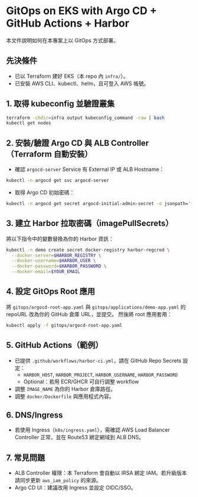 # GitOps on EKS with Argo CD + GitHub Actions + Harbor

本文件說明如何在本專案上以 GitOps 方式部署。

## 先決條件
- 已以 Terraform 建好 EKS（本 repo 內 `infra/`）。
- 已安裝 AWS CLI、kubectl、helm，且可登入 AWS 帳號。

## 1. 取得 kubeconfig 並驗證叢集
```bash
terraform -chdir=infra output kubeconfig_command -raw | bash
kubectl get nodes
```

## 2. 安裝/驗證 Argo CD 與 ALB Controller（Terraform 自動安裝）
- 確認 `argocd-server` Service 有 External IP 或 ALB Hostname：
```bash
kubectl -n argocd get svc argocd-server
```
- 取得 Argo CD 初始密碼：
```bash
kubectl -n argocd get secret argocd-initial-admin-secret -o jsonpath='{.data.password}' | base64 -d; echo
```

## 3. 建立 Harbor 拉取密碼（imagePullSecrets）
將以下指令中的變數替換為你的 Harbor 資訊：
```bash
kubectl -n demo create secret docker-registry harbor-regcred \
  --docker-server=$HARBOR_REGISTRY \
  --docker-username=$HARBOR_USER \
  --docker-password=$HARBOR_PASSWORD \
  --docker-email=$YOUR_EMAIL
```

## 4. 設定 GitOps Root 應用
將 `gitops/argocd-root-app.yaml` 與 `gitops/applications/demo-app.yaml` 的 repoURL 改為你的 GitHub 倉庫 URL，並提交。
然後將 root 應用套用：
```bash
kubectl apply -f gitops/argocd-root-app.yaml
```

## 5. GitHub Actions（範例）
- 已提供 `.github/workflows/harbor-ci.yml`，請在 GitHub Repo Secrets 設定：
  - `HARBOR_HOST`, `HARBOR_PROJECT`, `HARBOR_USERNAME`, `HARBOR_PASSWORD`
  - Optional：若用 ECR/GHCR 可自行調整 workflow
- 調整 `IMAGE_NAME` 為你的 Harbor 倉庫路徑。
- 調整 `docker/Dockerfile` 與應用程式內容。

## 6. DNS/Ingress
- 若使用 Ingress（`k8s/ingress.yaml`），需確認 AWS Load Balancer Controller 正常，並在 Route53 綁定網域到 ALB DNS。

## 7. 常見問題
- ALB Controller 權限：本 Terraform 會自動以 IRSA 綁定 IAM。若升級版本請同步更新 `aws_iam_policy` 的來源。
- Argo CD UI：建議改用 Ingress 並設定 OIDC/SSO。
